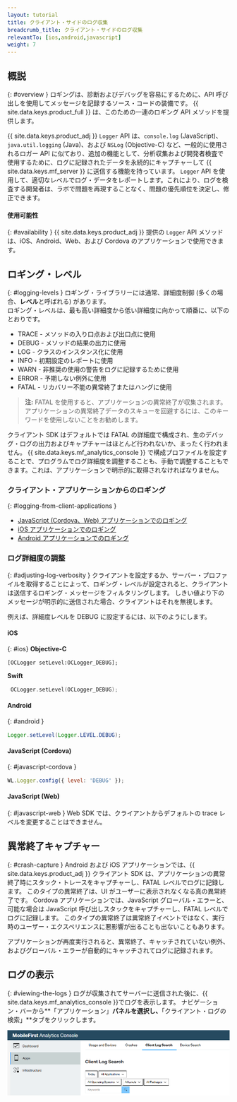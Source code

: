 ```yaml
---
layout: tutorial
title: クライアント・サイドのログ収集
breadcrumb_title: クライアント・サイドのログ収集
relevantTo: [ios,android,javascript]
weight: 7
---
```

<!-- NLS_CHARSET=UTF-8 -->
## 概説
{: #overview }
ロギングは、診断およびデバッグを容易にするために、API 呼び出しを使用してメッセージを記録するソース・コードの装備です。
{{ site.data.keys.product_full }} は、このための一連のロギング API メソッドを提供します。

{{ site.data.keys.product_adj }} `Logger` API は、`console.log` (JavaScript)、`java.util.logging` (Java)、および `NSLog` (Objective-C) など、一般的に使用されるロガー API に似ており、追加の機能として、分析収集および開発者検査で使用するために、ログに記録されたデータを永続的にキャプチャーして {{ site.data.keys.mf_server }} に送信する機能を持っています。 `Logger` API を使用して、適切なレベルでログ・データをレポートします。これにより、ログを検査する開発者は、ラボで問題を再現することなく、問題の優先順位を決定し、修正できます。

#### 使用可能性
{: #availability }
{{ site.data.keys.product_adj }} 提供の `Logger` API メソッドは、iOS、Android、Web、および Cordova のアプリケーションで使用できます。

## ロギング・レベル
{: #logging-levels }
ロギング・ライブラリーには通常、詳細度制御 (多くの場合、**レベル**と呼ばれる) があります。  
ロギング・レベルは、最も高い詳細度から低い詳細度に向かって順番に、以下のとおりです。

* TRACE - メソッドの入り口点および出口点に使用
* DEBUG - メソッドの結果の出力に使用
* LOG - クラスのインスタンス化に使用
* INFO - 初期設定のレポートに使用
* WARN - 非推奨の使用の警告をログに記録するために使用
* ERROR - 予期しない例外に使用
* FATAL - リカバリー不能の異常終了またはハングに使用

> **注:** FATAL を使用すると、アプリケーションの異常終了が収集されます。 アプリケーションの異常終了データのスキューを回避するには、このキーワードを使用しないことをお勧めします。

クライアント SDK はデフォルトでは FATAL の詳細度で構成され、生のデバッグ・ログの出力およびキャプチャーはほとんど行われないか、まったく行われません。 {{ site.data.keys.mf_analytics_console }} で構成プロファイルを設定することで、プログラムでログ詳細度を調整することも、手動で調整することもできます。これは、アプリケーションで明示的に取得されなければなりません。

### クライアント・アプリケーションからのロギング
{: #logging-from-client-applications }
* [JavaScript (Cordova、Web) アプリケーションでのロギング](javascript/)
* [iOS アプリケーションでのロギング](ios/)
* [Android アプリケーションでのロギング](android/)

### ログ詳細度の調整
{: #adjusting-log-verbosity }
クライアントを設定するか、サーバー・プロファイルを取得することによって、ロギング・レベルが設定されると、クライアントは送信するロギング・メッセージをフィルタリングします。 しきい値より下のメッセージが明示的に送信された場合、クライアントはそれを無視します。

例えば、詳細度レベルを DEBUG に設定するには、以下のようにします。

#### iOS
{: #ios}
**Objective-C**

```objc
[OCLogger setLevel:OCLogger_DEBUG];
```

**Swift**

```swift
 OCLogger.setLevel(OCLogger_DEBUG);
 ```

#### Android
{: #android }
```java
Logger.setLevel(Logger.LEVEL.DEBUG);
```

#### JavaScript (Cordova)
{: #javascript-cordova }
```javascript
WL.Logger.config({ level: 'DEBUG' });
```

#### JavaScript (Web)
{: #javascript-web }
Web SDK では、クライアントからデフォルトの trace レベルを変更することはできません。

## 異常終了キャプチャー
{: #crash-capture }
Android および iOS アプリケーションでは、{{ site.data.keys.product_adj }} クライアント SDK は、アプリケーションの異常終了時にスタック・トレースをキャプチャーし、FATAL レベルでログに記録します。 このタイプの異常終了は、UI がユーザーに表示されなくなる真の異常終了です。 Cordova アプリケーションでは、JavaScript グローバル・エラーと、可能な場合は JavaScript 呼び出しスタックをキャプチャーし、FATAL レベルでログに記録します。 このタイプの異常終了は異常終了イベントではなく、実行時のユーザー・エクスペリエンスに悪影響が出ることも出ないこともあります。

アプリケーションが再度実行されると、異常終了、キャッチされていない例外、およびグローバル・エラーが自動的にキャッチされてログに記録されます。

## ログの表示
{: #viewing-the-logs }
ログが収集されてサーバーに送信された後に、{{ site.data.keys.mf_analytics_console }}でログを表示します。 ナビゲーション・バーから**「アプリケーション」**パネルを選択し、**「クライアント・ログの検索」**タブをクリックします。

![ログの検索および表示](consoleViewClientLogs.png)
